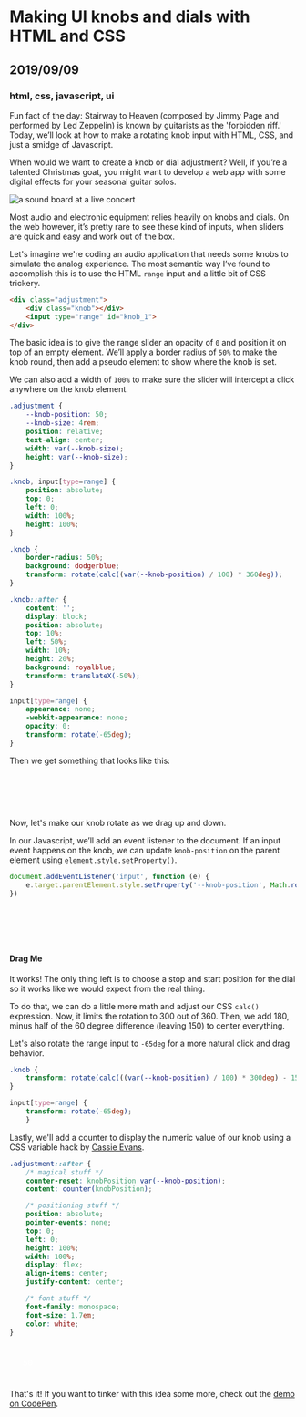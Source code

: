 # Making UI knobs and dials with HTML and CSS
## 2019/09/09
### html, css, javascript, ui

Fun fact of the day: Stairway to Heaven (composed by Jimmy Page and performed by Led Zeppelin) is known by guitarists as the 'forbidden riff.' Today, we’ll look at how to make a rotating knob input with HTML, CSS, and just a smidge of Javascript.

When would we want to create a knob or dial adjustment?  Well, if you’re a talented Christmas goat, you might want to develop a web app with some digital effects for your seasonal guitar solos.

![a sound board at a live concert](/_images/blog/sound-board.jpg)

Most audio and electronic equipment relies heavily on knobs and dials. On the web however, it’s pretty rare to see these kind of inputs, when sliders are quick and easy and work out of the box.

Let's imagine we're coding an audio application that needs some knobs to simulate the analog experience. The most semantic way I’ve found to accomplish this is to use the HTML `range` input and a little bit of CSS trickery.

```html
<div class="adjustment">
    <div class="knob"></div>
    <input type="range" id="knob_1">
</div>
```

The basic idea is to give the range slider an opacity of `0` and position it on top of an empty element. We’ll apply a border radius of `50%` to make the knob round, then add a pseudo element to show where the knob is set.

We can also add a width of `100%` to make sure the slider will intercept a click anywhere on the knob element.

```css
.adjustment {
    --knob-position: 50;
    --knob-size: 4rem;
    position: relative;
    text-align: center;
    width: var(--knob-size);
    height: var(--knob-size);
}

.knob, input[type=range] {
    position: absolute;
    top: 0;
    left: 0;
    width: 100%;
    height: 100%;
}

.knob {
    border-radius: 50%;
    background: dodgerblue;
    transform: rotate(calc((var(--knob-position) / 100) * 360deg));
}

.knob::after {
    content: '';
    display: block;
    position: absolute;
    top: 10%;
    left: 50%;
    width: 10%;
    height: 20%;
    background: royalblue;
    transform: translateX(-50%);
}

input[type=range] {
    appearance: none;
    -webkit-appearance: none;
    opacity: 0;
    transform: rotate(-65deg);
}
```

Then we get something that looks like this:

<style>

.adjustment {
    --knob-position: 50;
    --knob-size: 4rem;
    position: relative;
    text-align: center;
    width: var(--knob-size);
    height: var(--knob-size);
}

.adjustment#example3::after {
    counter-reset: knobPosition var(--knob-position);
    content: counter(knobPosition);
    position: absolute;
    pointer-events: none;
    top: 0;
    left: 0;
    height: 100%;
    width: 100%;
    display: flex;
    align-items: center;
    justify-content: center;
    font-family: monospace;
    font-size: 1em;
    color: white;
}

.adjustment#example3 .knob {
    transform: rotate(calc(((var(--knob-position) / 100) * 300deg) - 150deg));
}

.adjustment .knob,
.adjustment input[type=range] {
    position: absolute;
    top: 0;
    left: 0;
    width: 100%;
    height: 100%;
}

.knob {
    border-radius: 50%;
    background: var(--CL-1);
    transform: rotate(calc((var(--knob-position) / 100) * 360deg));
}

.knob::after {
    content: '';
    display: block;
    position: absolute;
    top: 10%;
    left: 50%;
    width: 10%;
    height: 20%;
    background: var(--CL-2);
    transform: translateX(-50%);
}

input[type=range] {
    appearance: none;
    -webkit-appearance: none;
    opacity: 0;
    transform: rotate(-65deg);
}
</style>

<div class="adjustment" id="example1">
    <div class="knob"></div>
    <input type="range" class="dormant">
</div>

Now, let's make our knob rotate as we drag up and down.

In our Javascript, we’ll add an event listener to the document. If an input event happens on the knob, we can update `knob-position` on the parent element using `element.style.setProperty()`. 

```javascript
document.addEventListener('input', function (e) {
    e.target.parentElement.style.setProperty('--knob-position', Math.round(e.target.value));
})
```

<script>
document.addEventListener('input', function (e) {
    if (e.target.getAttribute('class').includes('active')) {
        e.target.parentElement.style.setProperty('--knob-position', Math.round(e.target.value));
    }
})
</script>

<div class="adjustment" id="example2">
    <div class="knob"></div>
    <input type="range" class="active">
</div>

#### Drag Me

It works! The only thing left is to choose a stop and start position for the dial so it works like we would expect from the real thing.

To do that, we can do a little more math and adjust our CSS `calc()` expression. Now, it limits the rotation to 300 out of 360. Then, we add 180, minus half of the 60 degree difference (leaving 150) to center everything.

Let's also rotate the range input to `-65deg` for a more natural click and drag behavior.

```css
.knob {
    transform: rotate(calc(((var(--knob-position) / 100) * 300deg) - 150deg));
}

input[type=range] {
    transform: rotate(-65deg);
    }
```

Lastly, we'll add a counter to display the numeric value of our knob using a CSS variable hack by [Cassie Evans](https://twitter.com/cassiecodes).

```css
.adjustment::after {
    /* magical stuff */
    counter-reset: knobPosition var(--knob-position);
    content: counter(knobPosition);

    /* positioning stuff */
    position: absolute;
    pointer-events: none;
    top: 0;
    left: 0;
    height: 100%;
    width: 100%;
    display: flex;
    align-items: center;
    justify-content: center;

    /* font stuff */
    font-family: monospace;
    font-size: 1.7em;
    color: white;
}
```

<div class="adjustment" id="example3">
    <div class="knob"></div>
    <input type="range" class="active">
</div>

That's it! If you want to tinker with this idea some more, check out the [demo on CodePen](https://codepen.io/bradeneast/pen/qBWxKro).